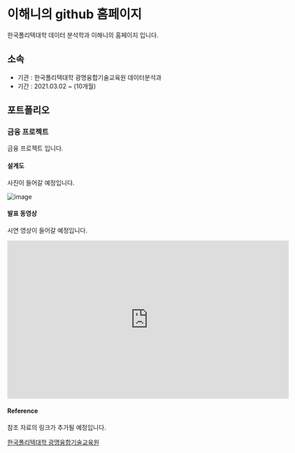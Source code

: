 # 이해니의 github 홈페이지

한국폴리텍대학 데이터 분석학과 이해니의 홈페이지 입니다.

## 소속

- 기관 : 한국폴리텍대학 광명융합기술교육원 데이터분석과
- 기간 : 2021.03.02 ~ (10개월)

## 포트폴리오

### 금융 프로젝트

금융 프로젝트 입니다.

#### 설계도

사진이 들어갈 예정입니다.

![image](https://user-images.githubusercontent.com/77392444/109828243-ce5fae80-7c7f-11eb-9ed0-7fe4298906f1.png)

#### 발표 동영상

시연 영상이 들어갈 예정입니다.

<iframe width="644" height="362" src="https://www.youtube.com/embed/reOGfxYJre0" frameborder="0" allow="accelerometer; autoplay; clipboard-write; encrypted-media; gyroscope; picture-in-picture" allowfullscreen></iframe>

#### Reference

참조 자료의 링크가 추가될 예정입니다.

[한국폴리텍대학 광명융합기술교육원](https://www.kopo.ac.kr/gm/index.do)
